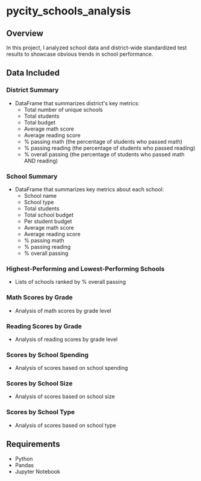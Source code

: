 

# pycity_schools_analysis

## Overview

In this project, I analyzed school data and district-wide standardized test results to showcase obvious trends in school performance.

## Data Included

### District Summary

- DataFrame that summarizes district's key metrics:
  - Total number of unique schools
  - Total students
  - Total budget
  - Average math score
  - Average reading score
  - % passing math (the percentage of students who passed math)
  - % passing reading (the percentage of students who passed reading)
  - % overall passing (the percentage of students who passed math AND reading)

### School Summary

- DataFrame that summarizes key metrics about each school:
  - School name
  - School type
  - Total students
  - Total school budget
  - Per student budget
  - Average math score
  - Average reading score
  - % passing math
  - % passing reading
  - % overall passing

### Highest-Performing and Lowest-Performing Schools

- Lists of schools ranked by % overall passing

### Math Scores by Grade

- Analysis of math scores by grade level

### Reading Scores by Grade

- Analysis of reading scores by grade level

### Scores by School Spending

- Analysis of scores based on school spending

### Scores by School Size

- Analysis of scores based on school size

### Scores by School Type

- Analysis of scores based on school type

## Requirements

- Python
- Pandas
- Jupyter Notebook


